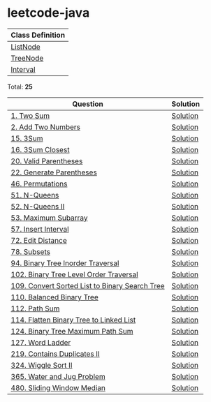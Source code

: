 # leetcode-java


| Class Definition                                                                 |
|----------------------------------------------------------------------------------|
| [ListNode](https://github.com/fluency03/leetcode-java/blob/master/src/ListNode.java) |
| [TreeNode](https://github.com/fluency03/leetcode-java/blob/master/src/TreeNode.java) |
| [Interval](https://github.com/fluency03/leetcode-java/blob/master/src/Interval.java) |



Total: **25**

| Question                                                                                                                   | Solution                                                                                                     |
|----------------------------------------------------------------------------------------------------------------------------|--------------------------------------------------------------------------------------------------------------|
| [1. Two Sum](https://leetcode.com/problems/two-sum/)                                                                       | [Solution](https://github.com/fluency03/leetcode-java/blob/master/src/TwoSum1.java)                          |
| [2. Add Two Numbers](https://leetcode.com/problems/add-two-numbers/)                                                       | [Solution](https://github.com/fluency03/leetcode-java/blob/master/src/AddTwoNumbers2.java)                   |
| [15. 3Sum](https://leetcode.com/problems/3sum/)                                                                            | [Solution](https://github.com/fluency03/leetcode-java/blob/master/src/ThreeSum15.java)                       |
| [16. 3Sum Closest](https://leetcode.com/problems/3sum-closest/)                                                            | [Solution](https://github.com/fluency03/leetcode-java/blob/master/src/ThreeSumClosest16.java)                |
| [20. Valid Parentheses](https://leetcode.com/problems/valid-parentheses/)                                                  | [Solution](https://github.com/fluency03/leetcode-java/blob/master/src/ValidParentheses20.java)               |
| [22. Generate Parentheses](https://leetcode.com/problems/generate-parentheses/)                                            | [Solution](https://github.com/fluency03/leetcode-java/blob/master/src/GenerateParentheses22.java)            |
| [46. Permutations](https://leetcode.com/problems/permutations/)                                                            | [Solution](https://github.com/fluency03/leetcode-java/blob/master/src/Permutations46.java)                   |
| [51. N-Queens](https://leetcode.com/problems/n-queens/)                                                                    | [Solution](https://github.com/fluency03/leetcode-java/blob/master/src/NQueens51.java)                        |
| [52. N-Queens II](https://leetcode.com/problems/n-queens-ii/)                                                              | [Solution](https://github.com/fluency03/leetcode-java/blob/master/src/NQueensII52.java)                      |
| [53. Maximum Subarray](https://leetcode.com/problems/maximum-subarray/)                                                    | [Solution](https://github.com/fluency03/leetcode-java/blob/master/src/MaximumSubarray53.java)                |
| [57. Insert Interval](https://leetcode.com/problems/insert-interval/)                                                      | [Solution](https://github.com/fluency03/leetcode-java/blob/master/src/InsertInterval57.java)                 |
| [72. Edit Distance](https://leetcode.com/problems/edit-distance/)                                                          | [Solution](https://github.com/fluency03/leetcode-java/blob/master/src/EditDistance72.java)                   |
| [78. Subsets](https://leetcode.com/problems/subsets/)                                                                      | [Solution](https://github.com/fluency03/leetcode-java/blob/master/src/Subsets78.java)                        |
| [94. Binary Tree Inorder Traversal](https://leetcode.com/problems/binary-tree-inorder-traversal/)                          | [Solution](https://github.com/fluency03/leetcode-java/blob/master/src/BinaryTreeInorderTraversal94.java)     |
| [102. Binary Tree Level Order Traversal](https://leetcode.com/problems/binary-tree-level-order-traversal/)                 | [Solution](https://github.com/fluency03/leetcode-java/blob/master/src/BinaryTreeLevelOrderTraversal102.java) |
| [109. Convert Sorted List to Binary Search Tree](https://leetcode.com/problems/convert-sorted-list-to-binary-search-tree/) | [Solution](https://github.com/fluency03/leetcode-java/blob/master/src/ConvertSortedListToBST109.java)        |
| [110. Balanced Binary Tree](https://leetcode.com/problems/balanced-binary-tree/)                                           | [Solution](https://github.com/fluency03/leetcode-java/blob/master/src/BalancedBinaryTree110.java)            |
| [112. Path Sum](https://leetcode.com/problems/path-sum/)                                                                   | [Solution](https://github.com/fluency03/leetcode-java/blob/master/src/PathSum112.java)                       |
| [114. Flatten Binary Tree to Linked List](https://leetcode.com/problems/flatten-binary-tree-to-linked-list/)               | [Solution](https://github.com/fluency03/leetcode-java/blob/master/src/FlattenBinaryTreeToLinkedList114.java) |
| [124. Binary Tree Maximum Path Sum](https://leetcode.com/problems/binary-tree-maximum-path-sum/)                           | [Solution](https://github.com/fluency03/leetcode-java/blob/master/src/BinaryTreeMaximumPathSum124.java)      |
| [127. Word Ladder](https://leetcode.com/problems/word-ladder/)                                                             | [Solution](https://github.com/fluency03/leetcode-java/blob/master/src/WordLadder127.java)                    |
| [219. Contains Duplicates II](https://leetcode.com/problems/contains-duplicate-ii/)                                        | [Solution](https://github.com/fluency03/leetcode-java/blob/master/src/ContainsDuplicatesII219.java)          |
| [324. Wiggle Sort II](https://leetcode.com/problems/wiggle-sort-ii/)                                                       | [Solution](https://github.com/fluency03/leetcode-java/blob/master/src/WiggleSortII324.java)                  |
| [365. Water and Jug Problem](https://leetcode.com/problems/water-and-jug-problem/)                                         | [Solution](https://github.com/fluency03/leetcode-java/blob/master/src/WaterAndJugProblem365.java)            |
| [480. Sliding Window Median](https://leetcode.com/problems/sliding-window-median/)                                         | [Solution](https://github.com/fluency03/leetcode-java/blob/master/src/SlidingWindowMedian480.java)           |
